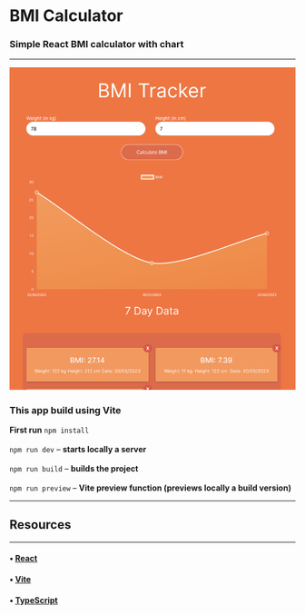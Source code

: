 # BMI Calculator
### Simple React BMI calculator with chart
<hr/>

![App example](images/app.example.png)

### This app build using Vite

**First run** `npm install`
<br/>
<br/>
`npm run dev` &ndash; **starts locally a server**
<br/>
<br/>
`npm run build` &ndash; **builds the project**
<br/>
<br/>
`npm run preview` &ndash; **Vite preview function (previews locally a build version)**

<hr/>

## Resources
<hr/>

#### • [React](https://reactjs.org/docs/getting-started.html)
#### • [Vite](https://vitejs.dev/guide/)
#### • [TypeScript](https://www.typescriptlang.org/docs/)

